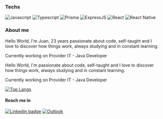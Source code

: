 ### Techs
![Javascript](https://img.shields.io/badge/JavaScript-323330?style=for-the-badge&logo=javascript&logoColor=F7DF1E) ![Typescript](https://img.shields.io/badge/TypeScript-007ACC?style=for-the-badge&logo=typescript&logoColor=white) ![Prisma](https://img.shields.io/badge/prisma-283140?style=for-the-badge&logo=prisma&logoColor=white) ![ExpressJS](https://img.shields.io/badge/Express.js-000000?style=for-the-badge&logo=express&logoColor=white) ![React](https://img.shields.io/badge/React-20232A?style=for-the-badge&logo=react&logoColor=61DAFB) ![React Native](	https://img.shields.io/badge/React_Native-20232A?style=for-the-badge&logo=react&logoColor=61DAFB)

### About me
Hello World, I'm Juan, 23 years passionate about code, self-taught and I love to discover how things work, always studying and in constant learning.

Currently working on Provider IT - Java Developer

Hello World, I'm passionate about code, self-taught and I love to discover how things work, always studying and in constant learning.

Currently working on Provider IT - Java Developer

[![Top Langs](https://github-readme-stats.vercel.app/api/top-langs/?username=JuanVitorFreitas&layout=compact&theme=react&hide_border=true&border_radius=0)](https://github.com/anuraghazra/github-readme-stats)

#### Reach me in
[![Linkedin badge](https://img.shields.io/badge/-Juan_Freitas-273c75?style=for-the-badge&labelColor=192a56&logo=linkedin&logoColor=white&link=https://linkedin.com/in/juan-vitor-freitas-483827205)](https://linkedin.com/in/juan-vitor-freitas-483827205)
[![Outlook](https://img.shields.io/badge/juanvitor2001@outlook.com-0078D4?style=for-the-badge&logo=microsoft-outlook&logoColor=white)](mailto:adriano.trezub@gmail.com)
